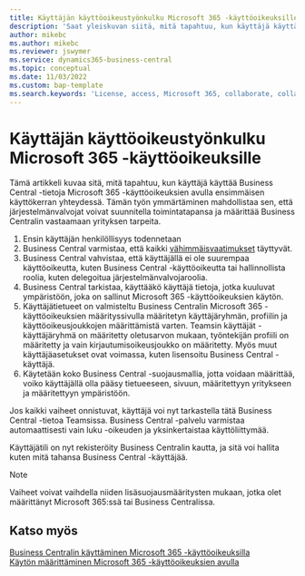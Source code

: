 ```yaml
---
title: Käyttäjän käyttöoikeustyönkulku Microsoft 365 -käyttöoikeuksille
description: 'Saat yleiskuvan siitä, mitä tapahtuu, kun käyttäjä käyttää Business Central -tietoja Microsoft 365 -käyttöoikeuksien avulla ensimmäisen käyttökerran yhteydessä.'
author: mikebc
ms.author: mikebc
ms.reviewer: jswymer
ms.service: dynamics365-business-central
ms.topic: conceptual
ms.date: 11/03/2022
ms.custom: bap-template
ms.search.keywords: 'License, access, Microsoft 365, collaborate, collaboration, Teams, Microsoft Teams'
---
```

# Käyttäjän käyttöoikeustyönkulku Microsoft 365 -käyttöoikeuksille

Tämä artikkeli kuvaa sitä, mitä tapahtuu, kun käyttäjä käyttää Business Central -tietoja Microsoft 365 -käyttöoikeuksien avulla ensimmäisen käyttökerran yhteydessä. Tämän työn ymmärtäminen mahdollistaa sen, että järjestelmänvalvojat voivat suunnitella toimintatapansa ja määrittää Business Centralin vastaamaan yrityksen tarpeita.

1. Ensin käyttäjän henkilöllisyys todennetaan 
2. Business Central varmistaa, että kaikki [vähimmäisvaatimukset](admin-access-with-m365-license.md#minimum-requirements) täyttyvät.
3. Business Central vahvistaa, että käyttäjällä ei ole suurempaa käyttöoikeutta, kuten Business Central -käyttöoikeutta tai hallinnollista roolia, kuten delegoitua järjestelmänvalvojaroolia. 
4. Business Central tarkistaa, käyttääkö käyttäjä tietoja, jotka kuuluvat ympäristöön, joka on sallinut Microsoft 365 -käyttöoikeuksien käytön. 
5. Käyttäjätietueet on valmisteltu Business Centralin Microsoft 365 -käyttöoikeuksien määrityssivulla määritetyn käyttäjäryhmän, profiilin ja käyttöoikeusjoukkojen määrittämistä varten. Teamsin käyttäjät -käyttäjäryhmä on määritetty oletusarvon mukaan, työntekijän profiili on määritetty ja vain kirjautumisoikeusjoukko on määritetty. Myös muut käyttäjäasetukset ovat voimassa, kuten lisensoitu Business Central -käyttäjä. 
6. Käytetään koko Business Central -suojausmallia, jotta voidaan määrittää, voiko käyttäjällä olla pääsy tietueeseen, sivuun, määritettyyn yritykseen ja määritettyyn ympäristöön. 

Jos kaikki vaiheet onnistuvat, käyttäjä voi nyt tarkastella tätä Business Central -tietoa Teamsissa. Business Central -palvelu varmistaa automaattisesti vain luku -oikeuden ja yksinkertaistaa käyttöliittymää. 

Käyttäjätili on nyt rekisteröity Business Centralin kautta, ja sitä voi hallita kuten mitä tahansa Business Central -käyttäjää.

> [!NOTE]
> Vaiheet voivat vaihdella niiden lisäsuojausmääritysten mukaan, jotka olet määrittänyt Microsoft 365:ssä tai Business Centralissa.

## Katso myös

[Business Centralin käyttäminen Microsoft 365 -käyttöoikeuksilla](admin-access-with-m365-license.md#minimum-requirements)  
[Käytön määrittäminen Microsoft 365 -käyttöoikeuksien avulla](admin-access-with-m365-license-setup.md)  